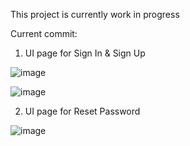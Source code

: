 This project is currently work in progress

Current commit:
1. UI page for Sign In & Sign Up

![image](https://github.com/user-attachments/assets/46d50d9f-a994-411b-97fa-2402d3fa858e)



![image](https://github.com/user-attachments/assets/f528523e-4a29-42a5-9050-8b46c1988d8a)



2. UI page for Reset Password


![image](https://github.com/user-attachments/assets/b2ad7877-65d6-41c8-a98b-543961223e0a)

